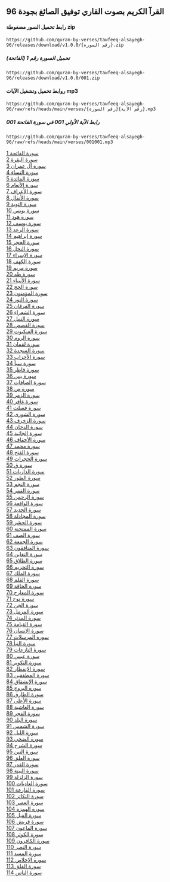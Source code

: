 ## القرآ الكريم بصوت القاري توفيق الصائغ  بجودة 96
#### رابط تحميل السور مضغوطة zip
```
https://github.com/quran-by-verses/tawfeeq-alsayegh-96/releases/download/v1.0.0/{رقم السورة}.zip
```
##### تحميل السورة رقم 1 (الفاتحة)
```
https://github.com/quran-by-verses/tawfeeq-alsayegh-96/releases/download/v1.0.0/001.zip
```
#### روابط تحميل وتشغيل الآيات mp3
```
https://github.com/quran-by-verses/tawfeeq-alsayegh-96/raw/refs/heads/main/verses/{رقم السورة}{رقم الآية}.mp3
```
##### رابط الآية الأولي 001 في سورة الفاتحة 001 
```
https://github.com/quran-by-verses/tawfeeq-alsayegh-96/raw/refs/heads/main/verses/001001.mp3
```

[1 سورة الفاتحة](https://github.com/quran-by-verses/tawfeeq-alsayegh-96/releases/download/v1.0.0/001.zip)<br>[2 سورة البقرة](https://github.com/quran-by-verses/tawfeeq-alsayegh-96/releases/download/v1.0.0/002.zip)<br>[3 سورة آل عمران](https://github.com/quran-by-verses/tawfeeq-alsayegh-96/releases/download/v1.0.0/003.zip)<br>[4 سورة النساء](https://github.com/quran-by-verses/tawfeeq-alsayegh-96/releases/download/v1.0.0/004.zip)<br>[5 سورة المائدة](https://github.com/quran-by-verses/tawfeeq-alsayegh-96/releases/download/v1.0.0/005.zip)<br>[6 سورة الأنعام](https://github.com/quran-by-verses/tawfeeq-alsayegh-96/releases/download/v1.0.0/006.zip)<br>[7 سورة الأعراف](https://github.com/quran-by-verses/tawfeeq-alsayegh-96/releases/download/v1.0.0/007.zip)<br>[8 سورة الأنفال](https://github.com/quran-by-verses/tawfeeq-alsayegh-96/releases/download/v1.0.0/008.zip)<br>[9 سورة التوبة](https://github.com/quran-by-verses/tawfeeq-alsayegh-96/releases/download/v1.0.0/009.zip)<br>[10 سورة يونس](https://github.com/quran-by-verses/tawfeeq-alsayegh-96/releases/download/v1.0.0/010.zip)<br>[11 سورة هود](https://github.com/quran-by-verses/tawfeeq-alsayegh-96/releases/download/v1.0.0/011.zip)<br>[12 سورة يوسف](https://github.com/quran-by-verses/tawfeeq-alsayegh-96/releases/download/v1.0.0/012.zip)<br>[13 سورة الرعد](https://github.com/quran-by-verses/tawfeeq-alsayegh-96/releases/download/v1.0.0/013.zip)<br>[14 سورة إبراهيم](https://github.com/quran-by-verses/tawfeeq-alsayegh-96/releases/download/v1.0.0/014.zip)<br>[15 سورة الحجر](https://github.com/quran-by-verses/tawfeeq-alsayegh-96/releases/download/v1.0.0/015.zip)<br>[16 سورة النحل](https://github.com/quran-by-verses/tawfeeq-alsayegh-96/releases/download/v1.0.0/016.zip)<br>[17 سورة الإسراء](https://github.com/quran-by-verses/tawfeeq-alsayegh-96/releases/download/v1.0.0/017.zip)<br>[18 سورة الكهف](https://github.com/quran-by-verses/tawfeeq-alsayegh-96/releases/download/v1.0.0/018.zip)<br>[19 سورة مريم](https://github.com/quran-by-verses/tawfeeq-alsayegh-96/releases/download/v1.0.0/019.zip)<br>[20 سورة طه](https://github.com/quran-by-verses/tawfeeq-alsayegh-96/releases/download/v1.0.0/020.zip)<br>[21 سورة الأنبياء](https://github.com/quran-by-verses/tawfeeq-alsayegh-96/releases/download/v1.0.0/021.zip)<br>[22 سورة الحج](https://github.com/quran-by-verses/tawfeeq-alsayegh-96/releases/download/v1.0.0/022.zip)<br>[23 سورة المؤمنون](https://github.com/quran-by-verses/tawfeeq-alsayegh-96/releases/download/v1.0.0/023.zip)<br>[24 سورة النور](https://github.com/quran-by-verses/tawfeeq-alsayegh-96/releases/download/v1.0.0/024.zip)<br>[25 سورة الفرقان](https://github.com/quran-by-verses/tawfeeq-alsayegh-96/releases/download/v1.0.0/025.zip)<br>[26 سورة الشعراء](https://github.com/quran-by-verses/tawfeeq-alsayegh-96/releases/download/v1.0.0/026.zip)<br>[27 سورة النمل](https://github.com/quran-by-verses/tawfeeq-alsayegh-96/releases/download/v1.0.0/027.zip)<br>[28 سورة القصص](https://github.com/quran-by-verses/tawfeeq-alsayegh-96/releases/download/v1.0.0/028.zip)<br>[29 سورة العنكبوت](https://github.com/quran-by-verses/tawfeeq-alsayegh-96/releases/download/v1.0.0/029.zip)<br>[30 سورة الروم](https://github.com/quran-by-verses/tawfeeq-alsayegh-96/releases/download/v1.0.0/030.zip)<br>[31 سورة لقمان](https://github.com/quran-by-verses/tawfeeq-alsayegh-96/releases/download/v1.0.0/031.zip)<br>[32 سورة السجدة](https://github.com/quran-by-verses/tawfeeq-alsayegh-96/releases/download/v1.0.0/032.zip)<br>[33 سورة الأحزاب](https://github.com/quran-by-verses/tawfeeq-alsayegh-96/releases/download/v1.0.0/033.zip)<br>[34 سورة سبأ](https://github.com/quran-by-verses/tawfeeq-alsayegh-96/releases/download/v1.0.0/034.zip)<br>[35 سورة فاطر](https://github.com/quran-by-verses/tawfeeq-alsayegh-96/releases/download/v1.0.0/035.zip)<br>[36 سورة يس](https://github.com/quran-by-verses/tawfeeq-alsayegh-96/releases/download/v1.0.0/036.zip)<br>[37 سورة الصافات](https://github.com/quran-by-verses/tawfeeq-alsayegh-96/releases/download/v1.0.0/037.zip)<br>[38 سورة ص](https://github.com/quran-by-verses/tawfeeq-alsayegh-96/releases/download/v1.0.0/038.zip)<br>[39 سورة الزمر](https://github.com/quran-by-verses/tawfeeq-alsayegh-96/releases/download/v1.0.0/039.zip)<br>[40 سورة غافر](https://github.com/quran-by-verses/tawfeeq-alsayegh-96/releases/download/v1.0.0/040.zip)<br>[41 سورة فصلت](https://github.com/quran-by-verses/tawfeeq-alsayegh-96/releases/download/v1.0.0/041.zip)<br>[42 سورة الشورى](https://github.com/quran-by-verses/tawfeeq-alsayegh-96/releases/download/v1.0.0/042.zip)<br>[43 سورة الزخرف](https://github.com/quran-by-verses/tawfeeq-alsayegh-96/releases/download/v1.0.0/043.zip)<br>[44 سورة الدخان](https://github.com/quran-by-verses/tawfeeq-alsayegh-96/releases/download/v1.0.0/044.zip)<br>[45 سورة الجاثية](https://github.com/quran-by-verses/tawfeeq-alsayegh-96/releases/download/v1.0.0/045.zip)<br>[46 سورة الأحقاف](https://github.com/quran-by-verses/tawfeeq-alsayegh-96/releases/download/v1.0.0/046.zip)<br>[47 سورة محمد](https://github.com/quran-by-verses/tawfeeq-alsayegh-96/releases/download/v1.0.0/047.zip)<br>[48 سورة الفتح](https://github.com/quran-by-verses/tawfeeq-alsayegh-96/releases/download/v1.0.0/048.zip)<br>[49 سورة الحجرات](https://github.com/quran-by-verses/tawfeeq-alsayegh-96/releases/download/v1.0.0/049.zip)<br>[50 سورة ق](https://github.com/quran-by-verses/tawfeeq-alsayegh-96/releases/download/v1.0.0/050.zip)<br>[51 سورة الذاريات](https://github.com/quran-by-verses/tawfeeq-alsayegh-96/releases/download/v1.0.0/051.zip)<br>[52 سورة الطور](https://github.com/quran-by-verses/tawfeeq-alsayegh-96/releases/download/v1.0.0/052.zip)<br>[53 سورة النجم](https://github.com/quran-by-verses/tawfeeq-alsayegh-96/releases/download/v1.0.0/053.zip)<br>[54 سورة القمر](https://github.com/quran-by-verses/tawfeeq-alsayegh-96/releases/download/v1.0.0/054.zip)<br>[55 سورة الرحمن](https://github.com/quran-by-verses/tawfeeq-alsayegh-96/releases/download/v1.0.0/055.zip)<br>[56 سورة الواقعة](https://github.com/quran-by-verses/tawfeeq-alsayegh-96/releases/download/v1.0.0/056.zip)<br>[57 سورة الحديد](https://github.com/quran-by-verses/tawfeeq-alsayegh-96/releases/download/v1.0.0/057.zip)<br>[58 سورة المجادلة](https://github.com/quran-by-verses/tawfeeq-alsayegh-96/releases/download/v1.0.0/058.zip)<br>[59 سورة الحشر](https://github.com/quran-by-verses/tawfeeq-alsayegh-96/releases/download/v1.0.0/059.zip)<br>[60 سورة الممتحنة](https://github.com/quran-by-verses/tawfeeq-alsayegh-96/releases/download/v1.0.0/060.zip)<br>[61 سورة الصف](https://github.com/quran-by-verses/tawfeeq-alsayegh-96/releases/download/v1.0.0/061.zip)<br>[62 سورة الجمعة](https://github.com/quran-by-verses/tawfeeq-alsayegh-96/releases/download/v1.0.0/062.zip)<br>[63 سورة المنافقون](https://github.com/quran-by-verses/tawfeeq-alsayegh-96/releases/download/v1.0.0/063.zip)<br>[64 سورة التغابن](https://github.com/quran-by-verses/tawfeeq-alsayegh-96/releases/download/v1.0.0/064.zip)<br>[65 سورة الطلاق](https://github.com/quran-by-verses/tawfeeq-alsayegh-96/releases/download/v1.0.0/065.zip)<br>[66 سورة التحريم](https://github.com/quran-by-verses/tawfeeq-alsayegh-96/releases/download/v1.0.0/066.zip)<br>[67 سورة الملك](https://github.com/quran-by-verses/tawfeeq-alsayegh-96/releases/download/v1.0.0/067.zip)<br>[68 سورة القلم](https://github.com/quran-by-verses/tawfeeq-alsayegh-96/releases/download/v1.0.0/068.zip)<br>[69 سورة الحاقة](https://github.com/quran-by-verses/tawfeeq-alsayegh-96/releases/download/v1.0.0/069.zip)<br>[70 سورة المعارج](https://github.com/quran-by-verses/tawfeeq-alsayegh-96/releases/download/v1.0.0/070.zip)<br>[71 سورة نوح](https://github.com/quran-by-verses/tawfeeq-alsayegh-96/releases/download/v1.0.0/071.zip)<br>[72 سورة الجن](https://github.com/quran-by-verses/tawfeeq-alsayegh-96/releases/download/v1.0.0/072.zip)<br>[73 سورة المزمل](https://github.com/quran-by-verses/tawfeeq-alsayegh-96/releases/download/v1.0.0/073.zip)<br>[74 سورة المدثر](https://github.com/quran-by-verses/tawfeeq-alsayegh-96/releases/download/v1.0.0/074.zip)<br>[75 سورة القيامة](https://github.com/quran-by-verses/tawfeeq-alsayegh-96/releases/download/v1.0.0/075.zip)<br>[76 سورة الإنسان](https://github.com/quran-by-verses/tawfeeq-alsayegh-96/releases/download/v1.0.0/076.zip)<br>[77 سورة المرسلات](https://github.com/quran-by-verses/tawfeeq-alsayegh-96/releases/download/v1.0.0/077.zip)<br>[78 سورة النبأ](https://github.com/quran-by-verses/tawfeeq-alsayegh-96/releases/download/v1.0.0/078.zip)<br>[79 سورة النازعات](https://github.com/quran-by-verses/tawfeeq-alsayegh-96/releases/download/v1.0.0/079.zip)<br>[80 سورة عبس](https://github.com/quran-by-verses/tawfeeq-alsayegh-96/releases/download/v1.0.0/080.zip)<br>[81 سورة التكوير](https://github.com/quran-by-verses/tawfeeq-alsayegh-96/releases/download/v1.0.0/081.zip)<br>[82 سورة الإنفطار](https://github.com/quran-by-verses/tawfeeq-alsayegh-96/releases/download/v1.0.0/082.zip)<br>[83 سورة المطففين](https://github.com/quran-by-verses/tawfeeq-alsayegh-96/releases/download/v1.0.0/083.zip)<br>[84 سورة الإنشقاق](https://github.com/quran-by-verses/tawfeeq-alsayegh-96/releases/download/v1.0.0/084.zip)<br>[85 سورة البروج](https://github.com/quran-by-verses/tawfeeq-alsayegh-96/releases/download/v1.0.0/085.zip)<br>[86 سورة الطارق](https://github.com/quran-by-verses/tawfeeq-alsayegh-96/releases/download/v1.0.0/086.zip)<br>[87 سورة الأعلى](https://github.com/quran-by-verses/tawfeeq-alsayegh-96/releases/download/v1.0.0/087.zip)<br>[88 سورة الغاشية](https://github.com/quran-by-verses/tawfeeq-alsayegh-96/releases/download/v1.0.0/088.zip)<br>[89 سورة الفجر](https://github.com/quran-by-verses/tawfeeq-alsayegh-96/releases/download/v1.0.0/089.zip)<br>[90 سورة البلد](https://github.com/quran-by-verses/tawfeeq-alsayegh-96/releases/download/v1.0.0/090.zip)<br>[91 سورة الشمس](https://github.com/quran-by-verses/tawfeeq-alsayegh-96/releases/download/v1.0.0/091.zip)<br>[92 سورة الليل](https://github.com/quran-by-verses/tawfeeq-alsayegh-96/releases/download/v1.0.0/092.zip)<br>[93 سورة الضحى](https://github.com/quran-by-verses/tawfeeq-alsayegh-96/releases/download/v1.0.0/093.zip)<br>[94 سورة الشرح](https://github.com/quran-by-verses/tawfeeq-alsayegh-96/releases/download/v1.0.0/094.zip)<br>[95 سورة التين](https://github.com/quran-by-verses/tawfeeq-alsayegh-96/releases/download/v1.0.0/095.zip)<br>[96 سورة العلق](https://github.com/quran-by-verses/tawfeeq-alsayegh-96/releases/download/v1.0.0/096.zip)<br>[97 سورة القدر](https://github.com/quran-by-verses/tawfeeq-alsayegh-96/releases/download/v1.0.0/097.zip)<br>[98 سورة البينة](https://github.com/quran-by-verses/tawfeeq-alsayegh-96/releases/download/v1.0.0/098.zip)<br>[99 سورة الزلزلة](https://github.com/quran-by-verses/tawfeeq-alsayegh-96/releases/download/v1.0.0/099.zip)<br>[100 سورة العاديات](https://github.com/quran-by-verses/tawfeeq-alsayegh-96/releases/download/v1.0.0/100.zip)<br>[101 سورة القارعة](https://github.com/quran-by-verses/tawfeeq-alsayegh-96/releases/download/v1.0.0/101.zip)<br>[102 سورة التكاثر](https://github.com/quran-by-verses/tawfeeq-alsayegh-96/releases/download/v1.0.0/102.zip)<br>[103 سورة العصر](https://github.com/quran-by-verses/tawfeeq-alsayegh-96/releases/download/v1.0.0/103.zip)<br>[104 سورة الهمزة](https://github.com/quran-by-verses/tawfeeq-alsayegh-96/releases/download/v1.0.0/104.zip)<br>[105 سورة الفيل](https://github.com/quran-by-verses/tawfeeq-alsayegh-96/releases/download/v1.0.0/105.zip)<br>[106 سورة قريش](https://github.com/quran-by-verses/tawfeeq-alsayegh-96/releases/download/v1.0.0/106.zip)<br>[107 سورة الماعون](https://github.com/quran-by-verses/tawfeeq-alsayegh-96/releases/download/v1.0.0/107.zip)<br>[108 سورة الكوثر](https://github.com/quran-by-verses/tawfeeq-alsayegh-96/releases/download/v1.0.0/108.zip)<br>[109 سورة الكافرون](https://github.com/quran-by-verses/tawfeeq-alsayegh-96/releases/download/v1.0.0/109.zip)<br>[110 سورة النصر](https://github.com/quran-by-verses/tawfeeq-alsayegh-96/releases/download/v1.0.0/110.zip)<br>[111 سورة المسد](https://github.com/quran-by-verses/tawfeeq-alsayegh-96/releases/download/v1.0.0/111.zip)<br>[112 سورة الإخلاص](https://github.com/quran-by-verses/tawfeeq-alsayegh-96/releases/download/v1.0.0/112.zip)<br>[113 سورة الفلق](https://github.com/quran-by-verses/tawfeeq-alsayegh-96/releases/download/v1.0.0/113.zip)<br>[114 سورة الناس](https://github.com/quran-by-verses/tawfeeq-alsayegh-96/releases/download/v1.0.0/114.zip)
